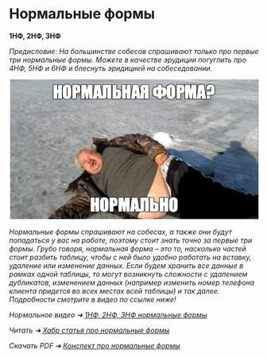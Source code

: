 # Нормальные формы

**1НФ, 2НФ, 3НФ**

<i>Предисловие:
На большинстве собесов спрашивают только про первые три нормальные формы. Можете в качестве эрудиции погуглить про 4НФ, 5НФ и 6НФ и блеснуть эридицией на собеседовании.<i>

<p align="center">
    <img src="../png/normal.jpg" width="500"/>
</p>


Нормальные формы спрашивают на собесах, а также они будут попадаться у вас на работе, поэтому стоит знать точно за первые три формы. Грубо говоря, нормальная форма – это то, насколько частей стоит разбить таблицу, чтобы с ней было удобно работать на вставку, удаление или изменение данных. Если будем хранить все данные в рамках одной таблицы, то могут возникнуть сложности с удалением дубликатов, изменением данных (например изменить номер телефона клиента придется во всех местах всей таблицы) и так далее. Подробности смотрите в видео по ссылке ниже!

Нормальное видео ➜ [1НФ, 2НФ, 3НФ нормальные формы](https://www.youtube.com/watch?v=zwQzL80U51c)

Читать ➜ [Хабр статья про нормальные формы](https://habr.com/ru/articles/254773)

Скачать PDF ➜ [Конспект про нормальные формы](../files/normal_tables.pdf)